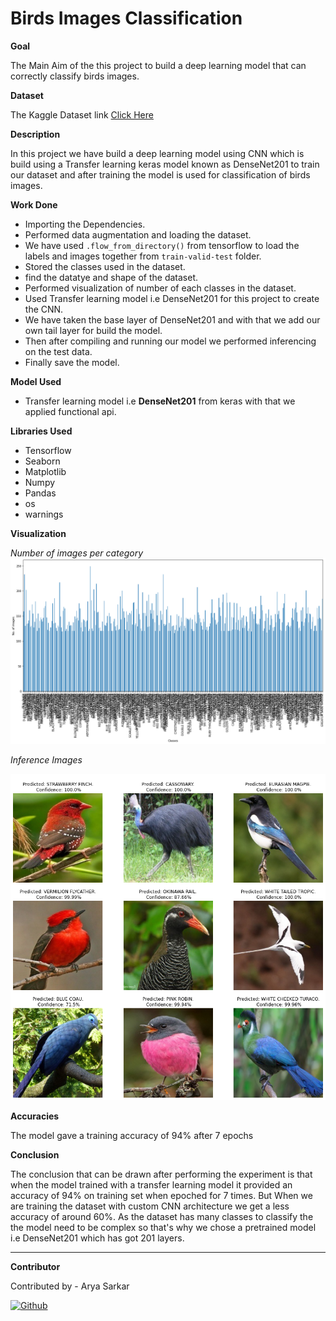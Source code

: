 # Birds Images Classification

**Goal**

The Main Aim of the this project to build a deep learning model that can correctly classify birds images.

**Dataset**

The Kaggle Dataset link [Click Here](https://www.kaggle.com/gpiosenka/100-bird-species)

**Description**

In this project we have build a deep learning model using CNN which is build using a Transfer learning keras model known as DenseNet201 to train our dataset and after training the model is used for classification of birds images.

**Work Done**

- Importing the Dependencies.
- Performed data augmentation and loading the dataset.
- We have used `.flow_from_directory()` from tensorflow to load the labels and images together from `train-valid-test` folder.
- Stored the classes used in the dataset.
- find the datatye and shape of the dataset.
- Performed visualization of number of each classes in the dataset. 
- Used Transfer learning model i.e DenseNet201 for this project to create the CNN.
- We have taken the base layer of DenseNet201 and with that we add our own tail layer for build the model.
- Then after compiling and running our model we performed inferencing on the test data.
- Finally save the model.

**Model Used**

- Transfer learning model i.e **DenseNet201** from keras with that we applied functional api.

**Libraries Used**

- Tensorflow
- Seaborn
- Matplotlib
- Numpy
- Pandas
- os
- warnings

**Visualization**

*Number of images per category*
![Category](../Images/No_of_Images_per_category.png)

*Inference Images*

![Inference](../Images/Inference_Image.png)

**Accuracies**

The model gave a training accuracy of 94% after 7 epochs


**Conclusion**

The conclusion that can be drawn after performing the experiment is that when the model trained with a transfer learning model it provided an accuracy of 94% on training set when epoched for 7 times. But When we are training the dataset with custom CNN architecture we get a less accuracy of around 60%. As the dataset has many classes to classify the the model need to be complex so that's why we chose a pretrained model i.e DenseNet201 which has got 201 layers.
***********************************************************
**Contributor**

Contributed by - Arya Sarkar

[![Github](https://img.shields.io/badge/GitHub-100000?style=for-the-badge&logo=github&logoColor=white)](https://github.com/aryacodez)



